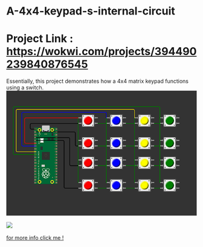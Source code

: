 # A-4x4-keypad-s-internal-circuit
# Project Link : https://wokwi.com/projects/394490239840876545
Essentially, this project demonstrates how a 4x4 matrix keypad functions using a switch.
<img src="https://raw.githubusercontent.com/Chandramouli001/A-4x4-keypad-s-internal-circuit/main/internal%20circuit%20of%20a%204x4%20kyepad/4x4%20diagram.png">


<img src="https://lastminuteengineers.com/wp-content/uploads/arduino/4x3-Keypad-Arrangement.png">

<a href = "https://lastminuteengineers.com/arduino-keypad-tutorial/">for more info click me ! </a>
